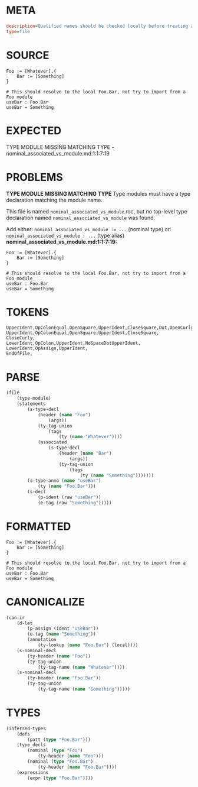 # META
~~~ini
description=Qualified names should be checked locally before treating as module references
type=file
~~~
# SOURCE
~~~roc
Foo := [Whatever].{
    Bar := [Something]
}

# This should resolve to the local Foo.Bar, not try to import from a Foo module
useBar : Foo.Bar
useBar = Something
~~~
# EXPECTED
TYPE MODULE MISSING MATCHING TYPE - nominal_associated_vs_module.md:1:1:7:19
# PROBLEMS
**TYPE MODULE MISSING MATCHING TYPE**
Type modules must have a type declaration matching the module name.

This file is named `nominal_associated_vs_module`.roc, but no top-level type declaration named `nominal_associated_vs_module` was found.

Add either:
`nominal_associated_vs_module := ...` (nominal type)
or:
`nominal_associated_vs_module : ...` (type alias)
**nominal_associated_vs_module.md:1:1:7:19:**
```roc
Foo := [Whatever].{
    Bar := [Something]
}

# This should resolve to the local Foo.Bar, not try to import from a Foo module
useBar : Foo.Bar
useBar = Something
```


# TOKENS
~~~zig
UpperIdent,OpColonEqual,OpenSquare,UpperIdent,CloseSquare,Dot,OpenCurly,
UpperIdent,OpColonEqual,OpenSquare,UpperIdent,CloseSquare,
CloseCurly,
LowerIdent,OpColon,UpperIdent,NoSpaceDotUpperIdent,
LowerIdent,OpAssign,UpperIdent,
EndOfFile,
~~~
# PARSE
~~~clojure
(file
	(type-module)
	(statements
		(s-type-decl
			(header (name "Foo")
				(args))
			(ty-tag-union
				(tags
					(ty (name "Whatever"))))
			(associated
				(s-type-decl
					(header (name "Bar")
						(args))
					(ty-tag-union
						(tags
							(ty (name "Something")))))))
		(s-type-anno (name "useBar")
			(ty (name "Foo.Bar")))
		(s-decl
			(p-ident (raw "useBar"))
			(e-tag (raw "Something")))))
~~~
# FORMATTED
~~~roc
Foo := [Whatever].{
	Bar := [Something]
}

# This should resolve to the local Foo.Bar, not try to import from a Foo module
useBar : Foo.Bar
useBar = Something
~~~
# CANONICALIZE
~~~clojure
(can-ir
	(d-let
		(p-assign (ident "useBar"))
		(e-tag (name "Something"))
		(annotation
			(ty-lookup (name "Foo.Bar") (local))))
	(s-nominal-decl
		(ty-header (name "Foo"))
		(ty-tag-union
			(ty-tag-name (name "Whatever"))))
	(s-nominal-decl
		(ty-header (name "Foo.Bar"))
		(ty-tag-union
			(ty-tag-name (name "Something")))))
~~~
# TYPES
~~~clojure
(inferred-types
	(defs
		(patt (type "Foo.Bar")))
	(type_decls
		(nominal (type "Foo")
			(ty-header (name "Foo")))
		(nominal (type "Foo.Bar")
			(ty-header (name "Foo.Bar"))))
	(expressions
		(expr (type "Foo.Bar"))))
~~~
